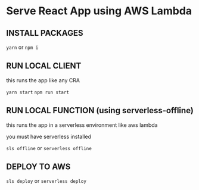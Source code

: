 # Serve React App using AWS Lambda

## INSTALL PACKAGES

`yarn`
or
`npm i`

## RUN LOCAL CLIENT

this runs the app like any CRA

`yarn start`
`npm run start`

## RUN LOCAL FUNCTION (using serverless-offline)

this runs the app in a serverless environment like aws lambda

you must have serverless installed

`sls offline`
or
`serverless offline`

## DEPLOY TO AWS

`sls deploy`
or
`serverless deploy`
